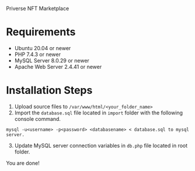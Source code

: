 Priverse NFT Marketplace
 
# Requirements
 - Ubuntu 20.04 or newer 
 - PHP 7.4.3 or newer
 - MySQL Server 8.0.29 or newer
 - Apache Web Server 2.4.41 or newer

# Installation Steps
1. Upload source files to `/var/www/html/<your_folder_name>`
2. Import the `database.sql` file located in `import` folder with the following console command.

```mysql -u<username> -p<password> <databasename> < database.sql to mysql server.```

3. Update MySQL server connection variables in `db.php` file located in root folder.

You are done!
